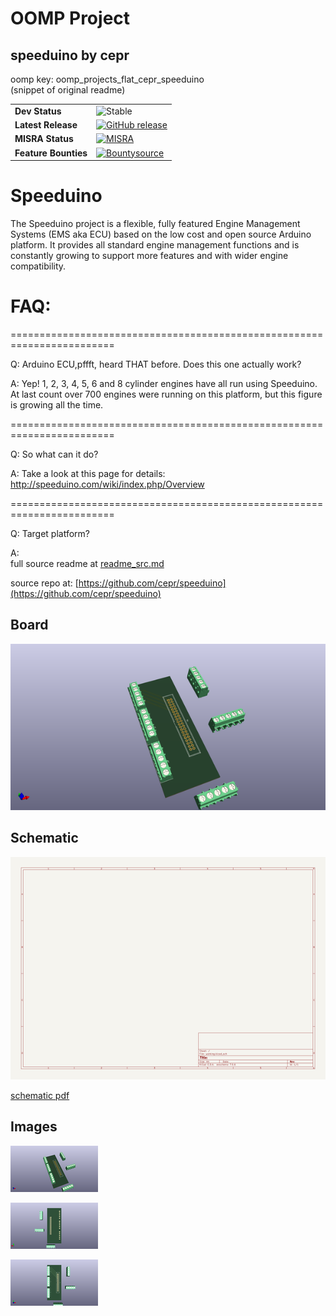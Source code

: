 # OOMP Project  
## speeduino  by cepr  
  
oomp key: oomp_projects_flat_cepr_speeduino  
(snippet of original readme)  
  
  
| |  |  
| --- | --- |  
| **Dev Status** | ![Stable](https://img.shields.io/badge/Status-Stable-green.svg) |  
| **Latest Release** | [![GitHub release](https://img.shields.io/github/release/noisymime/speeduino.svg)](https://github.com/noisymime/speeduino/releases/tag/201903) |  
| **MISRA Status** | [![MISRA](https://img.shields.io/travis/noisymime/speeduino.svg)](https://travis-ci.org/noisymime/speeduino/) |  
| **Feature Bounties** | [![Bountysource](https://img.shields.io/bountysource/team/speeduino/activity.svg)](https://www.bountysource.com/teams/speeduino)  
  
Speeduino  
=========  
  
The Speeduino project is a flexible, fully featured Engine Management Systems (EMS aka ECU) based on the low cost and open source Arduino platform. It provides all standard engine management functions and is constantly growing to support more features and with wider engine compatibility.   
  
FAQ:  
=========  
  
========================================================================  
  
Q: Arduino ECU,pffft, heard THAT before. Does this one actually work?  
  
A: Yep! 1, 2, 3, 4, 5, 6 and 8 cylinder engines have all run using Speeduino. At last count over 700 engines were running on this platform, but this figure is growing all the time.   
  
========================================================================  
  
Q: So what can it do?  
  
A: Take a look at this page for details: http://speeduino.com/wiki/index.php/Overview  
  
========================================================================  
  
Q: Target platform?  
  
A:  
  full source readme at [readme_src.md](readme_src.md)  
  
source repo at: [https://github.com/cepr/speeduino](https://github.com/cepr/speeduino)  
## Board  
  
[![working_3d.png](working_3d_600.png)](working_3d.png)  
## Schematic  
  
[![working_schematic.png](working_schematic_600.png)](working_schematic.png)  
  
[schematic pdf](working_schematic.pdf)  
## Images  
  
[![working_3d.png](working_3d_140.png)](working_3d.png)  
  
[![working_3d_back.png](working_3d_back_140.png)](working_3d_back.png)  
  
[![working_3d_front.png](working_3d_front_140.png)](working_3d_front.png)  
